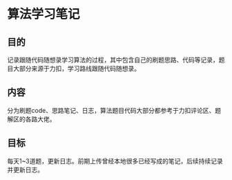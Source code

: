 # 算法学习笔记

## 目的

记录跟随代码随想录学习算法的过程，其中包含自己的刷题思路、代码等记录，题目大部分来源于力扣，学习路线跟随代码随想录。

[学习资料]: https://programmercarl.com/	"代码随想录"

## 内容

分为刷题code、思路笔记、日志，算法题目代码大部分都参考于力扣评论区、题解区的各路大佬。

## 目标

每天1~3道题，更新日志。前期上传曾经本地很多已经写成的笔记，后续持续记录并更新日志。